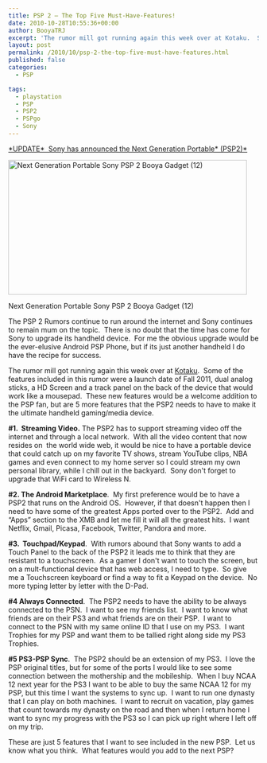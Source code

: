 ```yaml
---
title: PSP 2 – The Top Five Must-Have-Features!
date: 2010-10-28T10:55:36+00:00
author: BooyaTRJ
excerpt: 'The rumor mill got running again this week over at Kotaku.  Some of the features included in this rumor were a launch date of Fall 2011, dual analog sticks, a HD Screen and a track panel on the back of the device that would work like a mousepad.  These new features would be a welcome addition to the PSP fan, but are 5 more features that the PSP 2 needs to have to make it the ultimate handheld gaming/media device.'
layout: post
permalink: /2010/10/psp-2-the-top-five-must-have-features.html
published: false
categories:
  - PSP

tags:
  - playstation
  - PSP
  - PSP2
  - PSPgo
  - Sony
---
```

[\*UPDATE\*  Sony has announced the Next Generation Portable\* (PSP2)\*](http://wp.me/p18Y4L-HI)

<div id="attachment_2707" style="width: 490px" class="wp-caption aligncenter">
  <a href="http://www.booyagadget.com/wp-content/uploads/2011/01/Next-Generation-Portable-Sony-PSP-2-Booya-Gadget-12.jpg"><img class="size-medium wp-image-2707" title="Next Generation Portable Sony PSP 2 Booya Gadget (12)" src="http://www.booyagadget.com/wp-content/uploads/2011/01/Next-Generation-Portable-Sony-PSP-2-Booya-Gadget-12-480x271.jpg" alt="Next Generation Portable Sony PSP 2 Booya Gadget (12)" width="480" height="271" srcset="http://www.booyagadget.com/wp-content/uploads/2011/01/Next-Generation-Portable-Sony-PSP-2-Booya-Gadget-12-480x271.jpg 480w, http://www.booyagadget.com/wp-content/uploads/2011/01/Next-Generation-Portable-Sony-PSP-2-Booya-Gadget-12-300x169.jpg 300w, http://www.booyagadget.com/wp-content/uploads/2011/01/Next-Generation-Portable-Sony-PSP-2-Booya-Gadget-12-441x250.jpg 441w, http://www.booyagadget.com/wp-content/uploads/2011/01/Next-Generation-Portable-Sony-PSP-2-Booya-Gadget-12.jpg 546w" sizes="(max-width: 480px) 100vw, 480px" /></a>
  
  <p class="wp-caption-text">
    Next Generation Portable Sony PSP 2 Booya Gadget (12)
  </p>
</div>

The PSP 2 Rumors continue to run around the internet and Sony continues to remain mum on the topic.  There is no doubt that the time has come for Sony to upgrade its handheld device.  For me the obvious upgrade would be the ever-elusive Android PSP Phone, but if its just another handheld I do have the recipe for success.

The rumor mill got running again this week over at [Kotaku](http://kotaku.com/5672410/psp2-will-be-bigger-sport-dual-analog-sticks-and-a-touch-pad-and-be-out-fall-2011).  Some of the features included in this rumor were a launch date of Fall 2011, dual analog sticks, a HD Screen and a track panel on the back of the device that would work like a mousepad.  These new features would be a welcome addition to the PSP fan, but are 5 more features that the PSP2 needs to have to make it the ultimate handheld gaming/media device.

**#1.  Streaming Video.** The PSP2 has to support streaming video off the internet and through a local network.  With all the video content that now resides on  the world wide web, it would be nice to have a portable device that could catch up on my favorite TV shows, stream YouTube clips, NBA games and even connect to my home server so I could stream my own personal library, while I chill out in the backyard.  Sony don't forget to upgrade that WiFi card to Wireless N.

**#2. The Android Marketplace**.  My first preference would be to have a PSP2 that runs on the Android OS.  However, if that doesn't happen then I need to have some of the greatest Apps ported over to the PSP2.  Add and &#8220;Apps&#8221; section to the XMB and let me fill it will all the greatest hits.  I want Netflix, Gmail, Picasa, Facebook, Twitter, Pandora and more.

**#3.  Touchpad/Keypad**.  With rumors abound that Sony wants to add a Touch Panel to the back of the PSP2 it leads me to think that they are resistant to a touchscreen.  As a gamer I don't want to touch the screen, but on a mult-functional device that has web access, I need to type.  So give me a Touchscreen keyboard or find a way to fit a Keypad on the device.  No more typing letter by letter with the D-Pad.

**#4 Always Connected**.  The PSP2 needs to have the ability to be always connected to the PSN.  I want to see my friends list.  I want to know what friends are on their PS3 and what friends are on their PSP.  I want to connect to the PSN with my same online ID that I use on my PS3.  I want Trophies for my PSP and want them to be tallied right along side my PS3 Trophies.

**#5 PS3-PSP Sync**.  The PSP2 should be an extension of my PS3.  I love the PSP original titles, but for some of the ports I would like to see some connection between the mothership and the mobileship.  When I buy NCAA 12 next year for the PS3 I want to be able to buy the same NCAA 12 for my PSP, but this time I want the systems to sync up.  I want to run one dynasty that I can play on both machines.  I want to recruit on vacation, play games that count towards my dynasty on the road and then when I return home I want to sync my progress with the PS3 so I can pick up right where I left off on my trip.

These are just 5 features that I want to see included in the new PSP.  Let us know what you think.  What features would you add to the next PSP?
